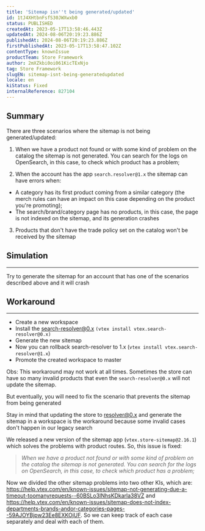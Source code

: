 ```yaml
---
title: 'Sitemap isn''t being generated/updated'
id: 1tJ4XHtbnFsfS30JWXwxb0
status: PUBLISHED
createdAt: 2023-05-17T13:58:46.443Z
updatedAt: 2024-08-06T20:19:23.886Z
publishedAt: 2024-08-06T20:19:23.886Z
firstPublishedAt: 2023-05-17T13:58:47.102Z
contentType: knownIssue
productTeam: Store Framework
author: 2mXZkbi0oi061KicTExNjo
tag: Store Framework
slugEN: sitemap-isnt-being-generatedupdated
locale: en
kiStatus: Fixed
internalReference: 827104
---
```


## Summary



There are three scenarios where the sitemap is not being generated/updated:



1. When we have a product not found or with some kind of problem on the catalog the sitemap is not generated. You can search for the logs on OpenSearch, in this case, to check which product has a problem;



2. When the account has the app `search.resolver@1.x`  the sitemap can have errors when:



- A category has its first product coming from a similar category (the merch rules can have an impact on this case depending on the product you're promoting);
- The search/brand/category page has no products, in this case, the page is not indexed on the sitemap, and its generation crashes

3. Products that don't have the trade policy set on the catalog won't be received by the sitemap



##

## Simulation


** **
Try to generate the sitemap for an account that has one of the scenarios described above and it will crash


##

## Workaround


** **

- Create a new workspace
- Install the search-resolver@0.x `(vtex install vtex.search-resolver@0.x)`
- Generate the new sitemap
- Now you can rollback search-resolver to 1.x (`vtex install vtex.search-resolver@1.x`)
- Promote the created workspace to master

Obs: This workaround may not work at all times. Sometimes the store can have so many invalid products that even the `search-resolver@0.x` will not update the sitemap.

But eventually, you will need to fix the scenario that prevents the sitemap from being generated

Stay in mind that updating the store to resolver@0.x and generate the sitemap in a workspace is the workaround because some invalid cases don't happen in our legacy search

We released a new version of the sitemap app (`vtex.store-sitemap@2.16.1`) which solves the problems with product routes. So, this issue is fixed:

> _When we have a product not found or with some kind of problem on the catalog the sitemap is not generated. You can search for the logs on OpenSearch, in this case, to check which product has a problem;_

 Now we divided the other sitemap problems into two other KIs, which are: https://help.vtex.com/en/known-issues/sitemap-not-generating-due-a-timeout-toomanyrequests--60BSLo3INhsKDkarla38VZ and https://help.vtex.com/en/known-issues/sitemap-does-not-index-departments-brands-andor-categories-pages--59AJOYBjpw23Ee8EXKOjUF. So we can keep track of each case separately and deal with each of them.




